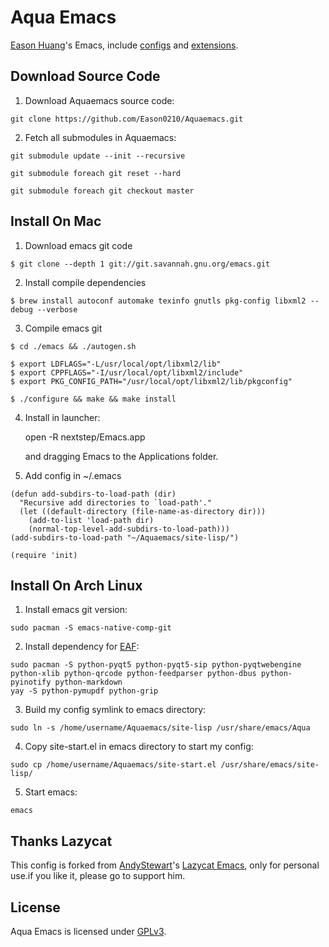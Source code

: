 # Aqua Emacs

[Eason Huang](https://eason0210.github.io/)'s Emacs, include [configs](https://github.com/Eason0210/Aquaemacs/tree/master/site-lisp/config) and [extensions](https://github.com/Eason0210/Aquaemacs/tree/master/site-lisp/extensions).

## Download Source Code
1. Download Aquaemacs source code:
```
git clone https://github.com/Eason0210/Aquaemacs.git
```

2. Fetch all submodules in Aquaemacs:
```
git submodule update --init --recursive

git submodule foreach git reset --hard

git submodule foreach git checkout master
```

## Install On Mac

1. Download emacs git code
```
$ git clone --depth 1 git://git.savannah.gnu.org/emacs.git
```

2. Install compile dependencies
```
$ brew install autoconf automake texinfo gnutls pkg-config libxml2 --debug --verbose
```

3. Compile emacs git
```
$ cd ./emacs && ./autogen.sh

$ export LDFLAGS="-L/usr/local/opt/libxml2/lib"
$ export CPPFLAGS="-I/usr/local/opt/libxml2/include"
$ export PKG_CONFIG_PATH="/usr/local/opt/libxml2/lib/pkgconfig"

$ ./configure && make && make install
```

4. Install in launcher:

    open -R nextstep/Emacs.app

    and dragging Emacs to the Applications folder.

5. Add config in ~/.emacs
```Elisp
(defun add-subdirs-to-load-path (dir)
  "Recursive add directories to `load-path'."
  (let ((default-directory (file-name-as-directory dir)))
    (add-to-list 'load-path dir)
    (normal-top-level-add-subdirs-to-load-path)))
(add-subdirs-to-load-path "~/Aquaemacs/site-lisp/")

(require 'init)
```

## Install On Arch Linux
1. Install emacs git version:
```
sudo pacman -S emacs-native-comp-git
```

2. Install dependency for [EAF](https://github.com/manateelazycat/emacs-application-framework):
```
sudo pacman -S python-pyqt5 python-pyqt5-sip python-pyqtwebengine python-xlib python-qrcode python-feedparser python-dbus python-pyinotify python-markdown
yay -S python-pymupdf python-grip
```
3. Build my config symlink to emacs directory:
```
sudo ln -s /home/username/Aquaemacs/site-lisp /usr/share/emacs/Aqua
```

4. Copy site-start.el in emacs directory to start my config:
```
sudo cp /home/username/Aquaemacs/site-start.el /usr/share/emacs/site-lisp/
```

5. Start emacs:
```
emacs
```

## Thanks Lazycat

This config is forked from [AndyStewart](http://www.emacswiki.org/emacs/AndyStewart)'s [Lazycat Emacs](https://github.com/manateelazycat/lazycat-emacs), only for personal use.if you like it, please go to support him.

## License

Aqua Emacs is licensed under [GPLv3](LICENSE).
